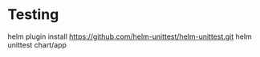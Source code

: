 # Testing

helm plugin install https://github.com/helm-unittest/helm-unittest.git
helm unittest chart/app

